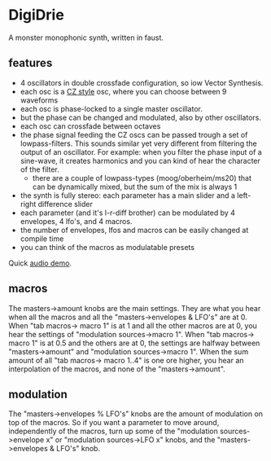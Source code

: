 # DigiDrie

A monster monophonic synth, written in faust.

## features

- 4 oscillators in double crossfade configuration, so iow Vector Synthesis.
- each osc is a [CZ style](https://forum.pdpatchrepo.info/topic/5992/casio-cz-oscillators) osc, where you can choose between 9 waveforms
- each osc is phase-locked to a single master oscillator.
- but the phase can be changed and modulated, also by other oscillators.
- each osc can crossfade between octaves
- the phase signal feeding the CZ oscs can be passed trough a set of lowpass-filters.
  This sounds similar yet very different from filtering the output of an oscillator. For example: when you filter the phase input of a sine-wave, it creates harmonics and you can kind of hear the character of the filter. 
  - there are a couple of lowpass-types (moog/oberheim/ms20) that can be dynamically mixed, but the sum of the mix is always 1
- the synth is fully stereo: each parameter has a main slider and a left-right difference slider
- each parameter (and it's l-r-diff brother) can be modulated by 4 envelopes, 4 lfo's, and 4 macros.
- the number of envelopes, lfos and macros can be easily changed at compile time
- you can think of the macros as modulatable presets


Quick [audio demo](https://magnetophon.nl/sounds/magnetophon/digiDrie.mp3).


## macros

The masters->amount knobs are the main settings.
They are what you hear when all the macros and all the "masters->envelopes & LFO's" are at 0.
When "tab macros-> macro 1" is at 1 and all the other macros are at 0, you hear the settings of "modulation sources->macro 1".
When "tab macros-> macro 1" is at 0.5 and the others are at 0, the settings are halfway between "masters->amount" and "modulation sources->macro 1".
When the sum amount of all "tab macros-> macro 1..4" is one ore higher, you hear an interpolation of the macros, and none of the "masters->amount".

## modulation

The "masters->envelopes % LFO's" knobs are the amount of modulation on top of the macros.
So if you want a parameter to move around, independently of the macros, turn up some of the "modulation sources->envelope x" or "modulation sources->LFO x" knobs, and the "masters->envelopes & LFO's" knob.
